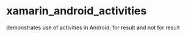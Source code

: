 # xamarin_android_activities
demonstrates use of activities in Android; for result and not for result
